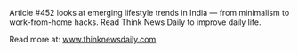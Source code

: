Article #452 looks at emerging lifestyle trends in India — from minimalism to work-from-home hacks. Read Think News Daily to improve daily life.

Read more at: www.thinknewsdaily.com